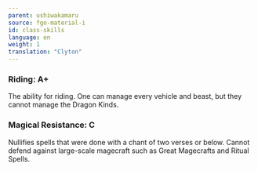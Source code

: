 ```yaml
---
parent: ushiwakamaru
source: fgo-material-i
id: class-skills
language: en
weight: 1
translation: "Clyton"
---
```


### Riding: A+

The ability for riding. One can manage every vehicle and beast, but they cannot manage the Dragon Kinds.

### Magical Resistance: C

Nullifies spells that were done with a chant of two verses or below. Cannot defend against large-scale magecraft such as Great Magecrafts and Ritual Spells.
